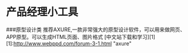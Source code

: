 # 产品经理小工具
###原型设计类
推荐AXURE,一款非常强大的原型设计软件，可以用来做网页、APP原型。可以生成HTML页面、图片格式   [中文站下载和学习][1]
  [1]:http://www.webppd.com/forum-3-1.html "axure"
